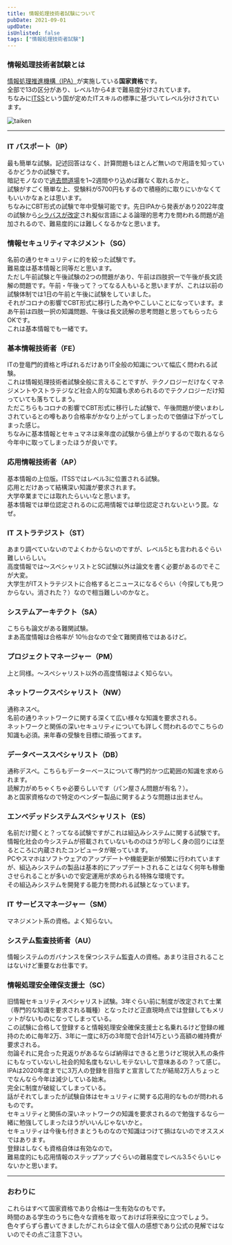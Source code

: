 ```yaml
---
title: 情報処理技術者試験について
pubDate: 2021-09-01
updDate: 
isUnlisted: false
tags: ["情報処理技術者試験"]
---
```


### 情報処理技術者試験とは

[情報処理推進機構（IPA）](https://www.ipa.go.jp/)が実施している**国家資格**です。  
全部で13の区分があり、レベル1から4まで難易度分けされています。  
ちなみに[ITSS](https://www.ipa.go.jp/files/000010085.pdf)という国が定めたITスキルの標準に基づいてレベル分けされています。

![taiken](/static/images/blog/ipa-shiken/taikei.png)

---

### IT パスポート（IP）

最も簡単な試験。記述回答はなく、計算問題もほとんど無いので用語を知っているかどうかの試験です。  
暗記モノなので[過去問道場](https://www.itpassportsiken.com/ipkakomon.php)を1~2週間やり込めば難なく取れるかと。  
試験がすごく簡単な上、受験料が5700円もするので積極的に取りにいかなくてもいいかなぁとは思います。  
ちなみにCBT形式の試験で年中受験可能です。先日IPAから発表があり2022年度の試験から[シラバスが改定](https://www.jitec.ipa.go.jp/1_00topic/topic_20211008.html)され擬似言語による論理的思考力を問われる問題が追加されるので、難易度的には難しくなるかなと思います。

### 情報セキュリティマネジメント（SG）

名前の通りセキュリティに的を絞った試験です。  
難易度は基本情報と同等だと思います。  
ただし午前試験と午後試験の2つの問題があり、午前は四肢択一で午後が長文読解の問題です。午前・午後って？ってなる人もいると思いますが、これは以前の試験体制では1日の午前と午後に試験をしていました。  
それがコロナの影響でCBT形式に移行した為ややこしいことになっています。まあ午前は四肢一択の知識問題、午後は長文読解の思考問題と思ってもらったらOKです。  
これは基本情報でも一緒です。

### 基本情報技術者（FE）

ITの登竜門的資格と呼ばれるだけありIT全般の知識について幅広く問われる試験。  
これは情報処理技術者試験全般に言えることですが、テクノロジーだけなくマネジメントやストラテジなど社会人的な知識も求められるのでテクノロジーだけ知っていても落ちてしまう。  
ただこちらもコロナの影響でCBT形式に移行した試験で、午後問題が使いまわしされているとの噂もあり合格率がかなり上がってしまったので価値は下がってしまった感じ。  
ちなみに基本情報とセキュマネは来年度の試験から値上がりするので取れるなら今年中に取ってしまったほうが良いです。

### 応用情報技術者（AP）

基本情報の上位版。ITSSではレベル3に位置される試験。  
応用とだけあって結構深い知識が要求されます。  
大学卒業までには取れたらいいなと思います。  
基本情報では単位認定されるのに応用情報では単位認定されないという罠。なぜ。

### IT ストラテジスト（ST）

あまり調べていないのでよくわからないのですが、レベル5とも言われるぐらい難しいらしい。  
高度情報では～スペシャリストとSC試験以外は論文を書く必要があるのでそこが大変。  
大学生がITストラテジストに合格するとニュースになるぐらい（今探しても見つからない。消された？）なので相当難しいのかなと。

### システムアーキテクト（SA）

こちらも論文がある難関試験。  
まあ高度情報は合格率が 10％台なので全て難関資格ではあるけど。

### プロジェクトマネージャー（PM）

上と同様。～スペシャリスト以外の高度情報はよく知らない。

### ネットワークスペシャリスト（NW）

通称ネスペ。  
名前の通りネットワークに関する深くて広い様々な知識を要求される。  
ネットワークと関係の深いセキュリティについても詳しく問われるのでこちらの知識も必須。来年春の受験を目標に頑張ってます。

### データベーススペシャリスト（DB）

通称デスペ。こちらもデーターベースについて専門的かつ広範囲の知識を求められます。  
読解力がめちゃくちゃ必要らしいです（パン屋さん問題が有名？）。  
あと国家資格なので特定のベンダー製品に関するような問題は出ません。

### エンベデッドシステムスペシャリスト（ES）

名前だけ聞くと？ってなる試験ですがこれは組込みシステムに関する試験です。  
情報化社会の今システムが搭載されていないもののほうが珍しく身の回りには至るところに内蔵されたコンピュータが眠っています。  
PCやスマホはソフトウェアのアップデートや機能更新が頻繁に行われていますが、組込みシステムの製品は基本的にアップデートされることはなく何年も稼働させられることが多いので安定運用が求められる特殊な環境です。  
その組込みシステムを開発する能力を問われる試験となっています。

### IT サービスマネージャー（SM）

マネジメント系の資格。よく知らない。

### システム監査技術者（AU）

情報システムのガバナンスを保つシステム監査人の資格。あまり注目されることはないけど重要なお仕事です。

### 情報処理安全確保支援士（SC）

旧情報セキュリティスペシャリスト試験。3年ぐらい前に制度が改定されて士業（専門的な知識を要求される職種）となったけど正直現時点では登録してもメリットがないものになってしまっている。  
この試験に合格して登録すると情報処理安全確保支援士と名乗れるけど登録の維持のために毎年2万、3年に一度に8万の3年間で合計14万という高額の維持費が要求される。  
勿論それに見合った見返りがあるならば納得はできると思うけど現状入札の条件にもなっていないし社会的知名度もないしモテないしで意味あるの？って感じ。  
IPAは2020年度までに3万人の登録を目指すと宣言してたが結局2万人ちょっとでなんなら今年は減少している始末。  
完全に制度が破綻してしまっている。  
話がそれてしまったが試験自体はセキュリティに関する応用的なものが問われるものです。  
セキュリティと関係の深いネットワークの知識を要求されるので勉強するなら一緒に勉強してしまったほうがいいんじゃないかと。  
セキュリティは今後も付きまとうものなので知識はつけて損はないのでオススメではあります。  
登録はしなくも資格自体は有効なので。  
難易度的にも応用情報のステップアップぐらいの難易度でレベル3.5ぐらいじゃないかと思います。

---

### おわりに

これらはすべて国家資格であり合格は一生有効なのもです。  
時間のある学生のうちに色々な資格を取っておけば将来役に立つでしょう。  
色々ずらずら書いてきましたがこれらは全て個人の感想であり公式の見解ではないのでその点ご注意下さい。
